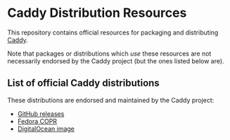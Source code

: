Caddy Distribution Resources
============================

This repository contains official resources for packaging and distributing [Caddy](https://github.com/caddyserver/caddy).

Note that packages or distributions which _use_ these resources are not necessarily endorsed by the Caddy project (but the ones listed below are).

## List of official Caddy distributions

These distributions are endorsed and maintained by the Caddy project:

- [GitHub releases](https://github.com/caddyserver/caddy/releases)
- [Fedora COPR](https://copr.fedorainfracloud.org/coprs/g/caddy/caddy/)
- [DigitalOcean image](https://marketplace.digitalocean.com/apps/caddy)
